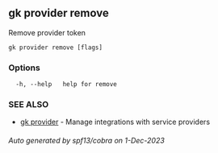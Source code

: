 ## gk provider remove

Remove provider token

```
gk provider remove [flags]
```

### Options

```
  -h, --help   help for remove
```

### SEE ALSO

* [gk provider](gk_provider.md)	 - Manage integrations with service providers

###### Auto generated by spf13/cobra on 1-Dec-2023
